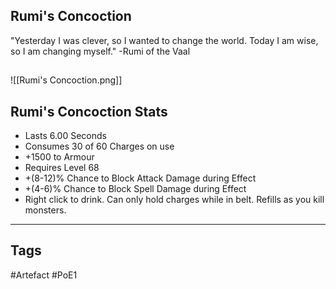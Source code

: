 ## Rumi's Concoction
"Yesterday I was clever, so I wanted to change the world.
Today I am wise, so I am changing myself."
-Rumi of the Vaal
##
![[Rumi's Concoction.png]]
## Rumi's Concoction Stats
- Lasts 6.00 Seconds
- Consumes 30 of 60 Charges on use
- +1500 to Armour
- Requires Level 68
- +(8-12)% Chance to Block Attack Damage during Effect
- +(4-6)% Chance to Block Spell Damage during Effect
- Right click to drink. Can only hold charges while in belt. Refills as you kill monsters.


---
## Tags
#Artefact
#PoE1